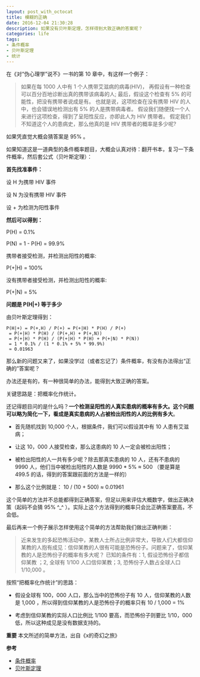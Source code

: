 ```yaml
---
layout: post_with_octocat
title: 模糊的正确
date: 2016-12-04 21:30:28
description: 如果没有贝叶斯定理，怎样得到大致正确的答案呢？
categories: life
tags: 
- 条件概率
- 贝叶斯定理
- 统计
---
```

在《对“伪心理学”说不》一书的第 10 章中，有这样一个例子：

> 如果在每 1000 人中有 1 个人携带艾滋病的病毒(HIV)， 
 再假设有一种检查可以百分百地诊断出真的携带该病毒的人; 
 最后，假设这个检查有 5% 的可能性，把没有携带者说成是有。
 也就是说，这项检查在没有携带 HIV 的人中，也会错误地检测出有 5% 的人是携带病毒者。 
 假设我们随便找一个人来进行这项检查，得到了呈阳性反应，亦即此人为 HIV 携带者。 
 假定我们不知道这个人的患病史，那么他真的是 HIV 携带者的概率是多少呢?

如果凭直觉大概会猜答案是 95% 。

如果知道这是一道典型的条件概率题目，大概会认真对待：翻开书本，复习一下条件概率，然后套公式（贝叶斯定理）：

**首先找准事件：**

设 H 为携带 HIV 事件

设 N 为没有携带 HIV 事件

设 + 为检测为阳性事件

**然后可以得到：**

P(H) = 0.1%

P(N) = 1 - P(H) = 99.9%

携带者接受检测，并检测出阳性的概率:

P(+|H) = 100%

没有携带者接受检测，并检测出阳性的概率:

P(+|N) = 5%

**问题是 P(H|+) 等于多少**

由贝叶斯定理得到：
```
P(H|+) = P(+,H) / P(+) = P(+|H) * P(H) / P(+) 
 = P(+|H) * P(H) / (P(+,H) + P(+,N)) 
 = P(+|H) * P(H) / (P(+|H) * P(H) + P(+|N) * P(N)) 
 = 1 * 0.1% / (1 * 0.1% + 5% * 99.9%)
 ≈ 0.01963
```

那么新的问题又来了，如果没学过（或者忘记了）条件概率，有没有办法得出“正确的”答案呢？

办法还是有的，有一种很简单的办法，能得到大致正确的答案。

关键思路是：把概率化作统计。

还记得题目问的是什么吗？**一个检测呈阳性的人真实患病的概率有多大。这个问题可以略为简化一下，看成是真实患病的人占被检出阳性的人的比例有多大**。

- 首先随机找到 10,000 个人，根据条件，我们可以假设其中有 10 人患有艾滋病；

- 让这 10，000 人接受检查，那么这患病的 10 人一定会被检出阳性；

- 被检出阳性的人一共有多少呢？除去那真实患病的 10 人，还有不患病的 9990 人，他们当中被检出阳性的人数是 9990 * 5% ≈ 500 （要是算是 499.5 的话，得到的答案跟前面的方法是一样的）

- 那么这个比例就是： 10 / (10 + 500) ≈ 0.01961

这个简单的方法并不总能都得到正确答案，但足以用来评估大概数字，做出正确决策（起码不会猜 95% ^_^ ）。实际上这个方法得到的概率只会比正确答案要高，不会低。

最后再来一个例子展示怎样使用这个简单的方法帮助我们做出正确判断：

> 近来发生的多起恐怖活动中，某教人士所占比例非常大，导致人们大都信仰某教的人抱有成见：信仰某教的人很有可能是恐怖份子。问题来了，信仰某教的人是恐怖份子的概率有多大呢？
 已知的条件有：1, 假设恐怖份子都信仰某教 ；2, 全球有 1/100 人口信仰某教；3, 恐怖份子人数占全球人口 1/10,000 。

按照“把概率化作统计”的思路：

- 假设全球有 100，000 人口，那么当中的恐怖份子有 10 人，信仰某教的人数是 1,000 ，所以得到信仰某教的人是恐怖份子的概率只有 10 / 1,000 = 1%

- 考虑到信仰某教的实际人口比例比 1/100 要高，而恐怖份子则要比 1/10，000 低，所以这种成见是没有数据支持的。

**重要**
本文所述的简单方法，出自《x的奇幻之旅》

**参考**
- [条件概率](https://zh.wikipedia.org/zh-cn/条件概率)
- [贝叶斯定理](https://zh.wikipedia.org/wiki/贝叶斯定理)
